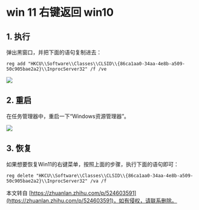 # win 11 右键返回 win10

## 1. 执行
弹出黑窗口，并把下面的语句复制进去：
```shell
reg add "HKCU\\Software\\Classes\\CLSID\\{86ca1aa0-34aa-4e8b-a509-50c905bae2a2}\\InprocServer32" /f /ve
```

![](https://pic1.zhimg.com/v2-3b3fbffb3b671a7dea3c17f87b1be034_r.jpg)

## 2. 重启
在任务管理器中，重启一下“Windows资源管理器”。

![](https://pic3.zhimg.com/v2-e423e9e4e6077cd33ac942e6e3b0b6fa_r.jpg)

## 3. 恢复
如果想要恢复Win11的右键菜单，按照上面的步骤，执行下面的语句即可：
```shell
reg delete "HKCU\\Software\\Classes\\CLSID\\{86ca1aa0-34aa-4e8b-a509-50c905bae2a2}\\InprocServer32" /va /f
```


本文转自 [https://zhuanlan.zhihu.com/p/524603591](https://zhuanlan.zhihu.com/p/524603591)，如有侵权，请联系删除。